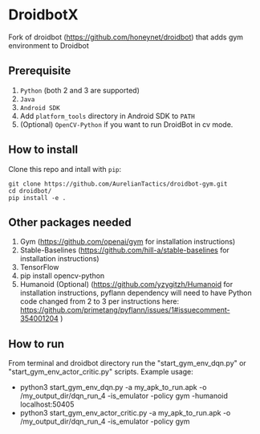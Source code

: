 # DroidbotX
Fork of droidbot (https://github.com/honeynet/droidbot) that adds gym environment to Droidbot

## Prerequisite

1. `Python` (both 2 and 3 are supported)
2. `Java`
3. `Android SDK`
4. Add `platform_tools` directory in Android SDK to `PATH`
5. (Optional) `OpenCV-Python` if you want to run DroidBot in cv mode.

## How to install

Clone this repo and intall with `pip`:

```shell
git clone https://github.com/AurelianTactics/droidbot-gym.git
cd droidbot/
pip install -e .
```

## Other packages needed
1. Gym (https://github.com/openai/gym for installation instructions)
2. Stable-Baselines (https://github.com/hill-a/stable-baselines for installation instructions)
3. TensorFlow
4. pip install opencv-python
5. Humanoid (Optional) (https://github.com/yzygitzh/Humanoid for installation instructions, pyflann dependency will need to have Python code changed from 2 to 3 per instructions here: https://github.com/primetang/pyflann/issues/1#issuecomment-354001204 )

## How to run

From terminal and droidbot directory run the "start_gym_env_dqn.py" or "start_gym_env_actor_critic.py" scripts. Example usage:
* python3 start_gym_env_dqn.py -a my_apk_to_run.apk -o /my_output_dir/dqn_run_4 -is_emulator -policy gym -humanoid localhost:50405
* python3 start_gym_env_actor_critic.py -a my_apk_to_run.apk -o /my_output_dir/dqn_run_4 -is_emulator -policy gym 

